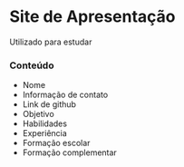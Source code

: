 # Site de Apresentação

Utilizado para estudar

### Conteúdo

 - Nome
 - Informação de contato
 - Link de github
 - Objetivo
 - Habilidades
 - Experiência
 - Formação escolar
 - Formação complementar
